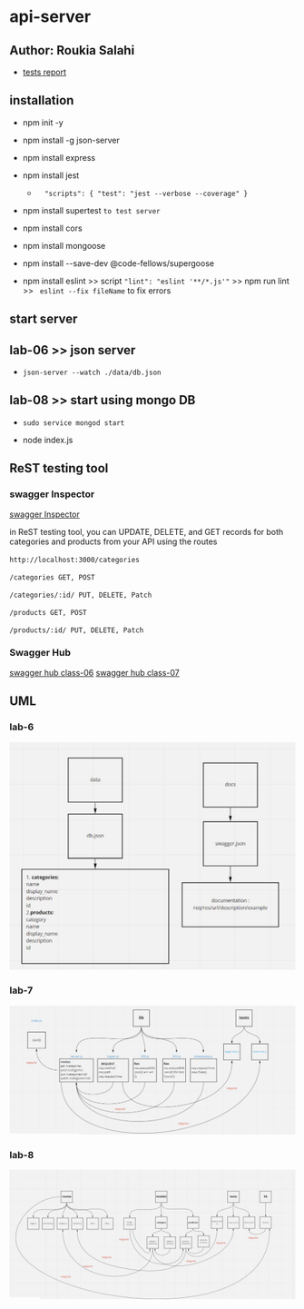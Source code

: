 # api-server

## Author: Roukia Salahi

- [tests report](https://github.com/roukia-401-advanced-javascript/api-server/actions)


## installation 

- npm init -y
- npm install -g json-server
- npm install express
- npm install jest

  - `  "scripts": {
    "test": "jest --verbose --coverage"
  }`

- npm install supertest `to test server`

- npm install cors

- npm install mongoose

- npm install --save-dev @code-fellows/supergoose

- npm install eslint >> script `"lint": "eslint '**/*.js'"` >> npm run lint >> ` eslint --fix fileName` to fix errors

## start server 

## lab-06 >> json server
- `json-server --watch ./data/db.json`

## lab-08 >> start using mongo DB

- `sudo service mongod start`


- node index.js

## ReST testing tool 

### swagger Inspector

[swagger Inspector](https://inspector.swagger.io/)

in ReST testing tool, you can UPDATE, DELETE, and GET records for both categories and products from your API using the routes 

`http://localhost:3000/categories`

`/categories GET, POST`

`/categories/:id/ PUT, DELETE, Patch`

`/products GET, POST`

`/products/:id/ PUT, DELETE, Patch`


### Swagger Hub
 [swagger hub class-06](https://app.swaggerhub.com/apis/roukiaSalahi/api-server/0.1)
 [swagger hub class-07](https://app.swaggerhub.com/apis/roukiaSalahi/api-server-class7/0.1)

## UML

### lab-6

![UML](/assets/lab06-uml.JPG)

### lab-7

![UML](/assets/uml-lab7.JPG)

### lab-8

![UML](/assets/uml-lab8.JPG)


